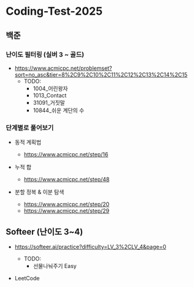 # Coding-Test-2025

## 백준
### 난이도 필터링 (실버 3 ~ 골드)
- https://www.acmicpc.net/problemset?sort=no_asc&tier=8%2C9%2C10%2C11%2C12%2C13%2C14%2C15
    - TODO:
        - 1004_어린왕자
        - 1013_Contact
        - 31091_거짓말
        - 10844_쉬운 계단의 수

### 단계별로 풀어보기
- 동적 계획법
    - https://www.acmicpc.net/step/16

- 누적 합
    - https://www.acmicpc.net/step/48

- 분할 정복 & 이분 탐색
    - https://www.acmicpc.net/step/20
    - https://www.acmicpc.net/step/29

## Softeer (난이도 3~4)
- https://softeer.ai/practice?difficulty=LV_3%2CLV_4&page=0
    - TODO:
        - 선물나눠주기 Easy

- LeetCode